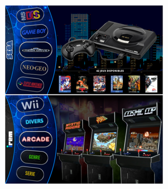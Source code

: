 ![alt text](https://github.com/dukeblooders/am-showfloor/blob/master/screenshot.png)  
![alt text](https://github.com/dukeblooders/am-showfloor/blob/master/screenshot2.png)